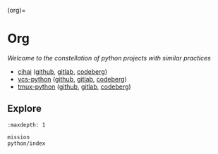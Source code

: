 (org)=

# Org

_Welcome to the constellation of python projects with similar practices_

- [cihai](https://cihai.git-pull.com) ([github](https://github.com/cihai),
  [gitlab](https://gitlab.com/cihai), [codeberg](https://codeberg.org/cihai))
- [vcs-python](https://vcs-python.git-pull.com) ([github](https://github.com/vcs-python),
  [gitlab](https://gitlab.com/vcs-python), [codeberg](https://codeberg.org/vcs-python))
- [tmux-python](https://tmux-python.git-pull.com) ([github](https://github.com/tmux-python),
  [gitlab](https://gitlab.com/tmux-python), [codeberg](https://codeberg.org/tmux-python))

## Explore

```{toctree}
:maxdepth: 1

mission
python/index
```
